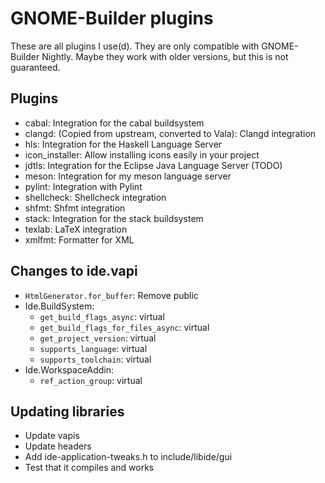 # GNOME-Builder plugins

These are all plugins I use(d). They are only compatible with GNOME-Builder Nightly. Maybe they work with older versions, but this is not
guaranteed.

## Plugins
- cabal: Integration for the cabal buildsystem
- clangd: (Copied from upstream, converted to Vala): Clangd integration
- hls: Integration for the Haskell Language Server
- icon_installer: Allow installing icons easily in your project
- jdtls: Integration for the Eclipse Java Language Server (TODO)
- meson: Integration for my meson language server
- pylint: Integration with Pylint
- shellcheck: Shellcheck integration
- shfmt: Shfmt integration
- stack: Integration for the stack buildsystem
- texlab: LaTeX integration
- xmlfmt: Formatter for XML

## Changes to ide.vapi
- `HtmlGenerator.for_buffer`: Remove public
- Ide.BuildSystem:
	- `get_build_flags_async`: virtual
	- `get_build_flags_for_files_async`: virtual
	- `get_project_version`: virtual
	- `supports_language`: virtual
	- `supports_toolchain`: virtual
- Ide.WorkspaceAddin:
	- `ref_action_group`: virtual

## Updating libraries
- Update vapis
- Update headers
- Add ide-application-tweaks.h to include/libide/gui
- Test that it compiles and works